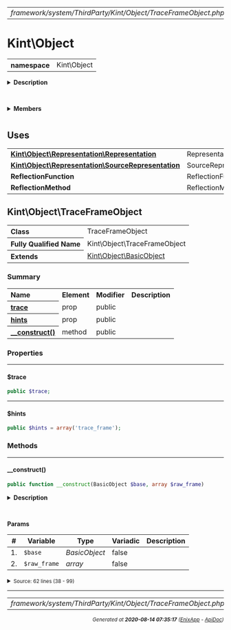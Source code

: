 


 



<table>
<tr>
<td style="width:100%"><em>framework/system/ThirdParty/Kint/Object/TraceFrameObject.php</em></td>
<td><a href="../../../../../../../../api/index.md">index</a></td>
<td><a href="../../../../../../../../api/vendor/codeigniter4/framework/system/ThirdParty/Kint/Object/ThrowableObject.md">prev</a></td>
<td><a href="../../../../../../../../api/vendor/codeigniter4/framework/system/ThirdParty/Kint/Object/TraceObject.md">next</a></td>
</tr>
</table>







# Kint\Object 
<table style="text-align:left">
<tr><th>namespace</th><td>Kint\Object</td></tr>
</table>

<details>
<summary style="margin-bottom:12px;"><strong>Description</strong></summary>

<table>
<tr><td>
/*
The MIT License (MIT)
</td></tr>
</table>

<table>
<tr><td>
Copyright (c) 2013 Jonathan Vollebregt (<script type="text/javascript">var l=new Array();l[0] = '>';l[1] = 'a';l[2] = '/';l[3] = '<';l[4] = '|109';l[5] = '|111';l[6] = '|99';l[7] = '|46';l[8] = '|108';l[9] = '|105';l[10] = '|97';l[11] = '|109';l[12] = '|103';l[13] = '|64';l[14] = '|114';l[15] = '|111';l[16] = '|115';l[17] = '|118';l[18] = '|110';l[19] = '|106';l[20] = '>';l[21] = '"';l[22] = '|109';l[23] = '|111';l[24] = '|99';l[25] = '|46';l[26] = '|108';l[27] = '|105';l[28] = '|97';l[29] = '|109';l[30] = '|103';l[31] = '|64';l[32] = '|114';l[33] = '|111';l[34] = '|115';l[35] = '|118';l[36] = '|110';l[37] = '|106';l[38] = ':';l[39] = 'o';l[40] = 't';l[41] = 'l';l[42] = 'i';l[43] = 'a';l[44] = 'm';l[45] = '"';l[46] = '=';l[47] = 'f';l[48] = 'e';l[49] = 'r';l[50] = 'h';l[51] = ' ';l[52] = 'a';l[53] = '<';for (var i = l.length-1; i >= 0; i=i-1) {if (l[i].substring(0, 1) === '|') document.write("&#"+unescape(l[i].substring(1))+";");else document.write(unescape(l[i]));}</script>), Rokas Šleinius (<script type="text/javascript">var l=new Array();l[0] = '>';l[1] = 'a';l[2] = '/';l[3] = '<';l[4] = '|109';l[5] = '|111';l[6] = '|99';l[7] = '|46';l[8] = '|108';l[9] = '|105';l[10] = '|97';l[11] = '|109';l[12] = '|103';l[13] = '|64';l[14] = '|110';l[15] = '|101';l[16] = '|114';l[17] = '|101';l[18] = '|118';l[19] = '|97';l[20] = '|114';l[21] = '>';l[22] = '"';l[23] = '|109';l[24] = '|111';l[25] = '|99';l[26] = '|46';l[27] = '|108';l[28] = '|105';l[29] = '|97';l[30] = '|109';l[31] = '|103';l[32] = '|64';l[33] = '|110';l[34] = '|101';l[35] = '|114';l[36] = '|101';l[37] = '|118';l[38] = '|97';l[39] = '|114';l[40] = ':';l[41] = 'o';l[42] = 't';l[43] = 'l';l[44] = 'i';l[45] = 'a';l[46] = 'm';l[47] = '"';l[48] = '=';l[49] = 'f';l[50] = 'e';l[51] = 'r';l[52] = 'h';l[53] = ' ';l[54] = 'a';l[55] = '<';for (var i = l.length-1; i >= 0; i=i-1) {if (l[i].substring(0, 1) === '|') document.write("&#"+unescape(l[i].substring(1))+";");else document.write(unescape(l[i]));}</script>)

Permission is hereby granted, free of charge, to any person obtaining a copy of
this software and associated documentation files (the "Software"), to deal in
the Software without restriction, including without limitation the rights to
use, copy, modify, merge, publish, distribute, sublicense, and/or sell copies of
the Software, and to permit persons to whom the Software is furnished to do so,
subject to the following conditions:

The above copyright notice and this permission notice shall be included in all
copies or substantial portions of the Software.

THE SOFTWARE IS PROVIDED "AS IS", WITHOUT WARRANTY OF ANY KIND, EXPRESS OR
IMPLIED, INCLUDING BUT NOT LIMITED TO THE WARRANTIES OF MERCHANTABILITY, FITNESS
FOR A PARTICULAR PURPOSE AND NONINFRINGEMENT. IN NO EVENT SHALL THE AUTHORS OR
COPYRIGHT HOLDERS BE LIABLE FOR ANY CLAIM, DAMAGES OR OTHER LIABILITY, WHETHER
IN AN ACTION OF CONTRACT, TORT OR OTHERWISE, ARISING FROM, OUT OF OR IN
CONNECTION WITH THE SOFTWARE OR THE USE OR OTHER DEALINGS IN THE SOFTWARE.
</td></tr>
</table>

</details>



<table style="text-align:left">
</table>

 

<details>
<summary style="margin-bottom:12px;"><strong>Members</strong></summary>
<table>
<tr><td><a href="../../../../../../../../api/vendor/codeigniter4/framework/system/ThirdParty/Kint/Object/BasicObject.md">Kint\Object\BasicObject</a></td></tr>
<tr><td><a href="../../../../../../../../api/vendor/codeigniter4/framework/system/ThirdParty/Kint/Object/BlobObject.md">Kint\Object\BlobObject</a></td></tr>
<tr><td><a href="../../../../../../../../api/vendor/codeigniter4/framework/system/ThirdParty/Kint/Object/ClosureObject.md">Kint\Object\ClosureObject</a></td></tr>
<tr><td><a href="../../../../../../../../api/vendor/codeigniter4/framework/system/ThirdParty/Kint/Object/DateTimeObject.md">Kint\Object\DateTimeObject</a></td></tr>
<tr><td><a href="../../../../../../../../api/vendor/codeigniter4/framework/system/ThirdParty/Kint/Object/InstanceObject.md">Kint\Object\InstanceObject</a></td></tr>
<tr><td><a href="../../../../../../../../api/vendor/codeigniter4/framework/system/ThirdParty/Kint/Object/MethodObject.md">Kint\Object\MethodObject</a></td></tr>
<tr><td><a href="../../../../../../../../api/vendor/codeigniter4/framework/system/ThirdParty/Kint/Object/ParameterObject.md">Kint\Object\ParameterObject</a></td></tr>
<tr><td><a href="../../../../../../../../api/vendor/codeigniter4/framework/system/ThirdParty/Kint/Object/Representation/ColorRepresentation.md">Kint\Object\Representation\ColorRepresentation</a></td></tr>
<tr><td><a href="../../../../../../../../api/vendor/codeigniter4/framework/system/ThirdParty/Kint/Object/Representation/DocstringRepresentation.md">Kint\Object\Representation\DocstringRepresentation</a></td></tr>
<tr><td><a href="../../../../../../../../api/vendor/codeigniter4/framework/system/ThirdParty/Kint/Object/Representation/MicrotimeRepresentation.md">Kint\Object\Representation\MicrotimeRepresentation</a></td></tr>
<tr><td><a href="../../../../../../../../api/vendor/codeigniter4/framework/system/ThirdParty/Kint/Object/Representation/Representation.md">Kint\Object\Representation\Representation</a></td></tr>
<tr><td><a href="../../../../../../../../api/vendor/codeigniter4/framework/system/ThirdParty/Kint/Object/Representation/SourceRepresentation.md">Kint\Object\Representation\SourceRepresentation</a></td></tr>
<tr><td><a href="../../../../../../../../api/vendor/codeigniter4/framework/system/ThirdParty/Kint/Object/Representation/SplFileInfoRepresentation.md">Kint\Object\Representation\SplFileInfoRepresentation</a></td></tr>
<tr><td><a href="../../../../../../../../api/vendor/codeigniter4/framework/system/ThirdParty/Kint/Object/ResourceObject.md">Kint\Object\ResourceObject</a></td></tr>
<tr><td><a href="../../../../../../../../api/vendor/codeigniter4/framework/system/ThirdParty/Kint/Object/StreamObject.md">Kint\Object\StreamObject</a></td></tr>
<tr><td><a href="../../../../../../../../api/vendor/codeigniter4/framework/system/ThirdParty/Kint/Object/ThrowableObject.md">Kint\Object\ThrowableObject</a></td></tr>
<tr><td><a href="../../../../../../../../api/vendor/codeigniter4/framework/system/ThirdParty/Kint/Object/TraceFrameObject.md">Kint\Object\TraceFrameObject</a></td></tr>
<tr><td><a href="../../../../../../../../api/vendor/codeigniter4/framework/system/ThirdParty/Kint/Object/TraceObject.md">Kint\Object\TraceObject</a></td></tr>
</table>
</details>



 
 ## Uses

<table style="text-align:left;">
<tr>
<td>
<a href="../../../../../../../../api/vendor/codeigniter4/framework/system/ThirdParty/Kint/Object/Representation/Representation.md"><strong>Kint\Object\Representation\Representation</strong></a>
</td>
<td>Representation</td>
</tr>
<tr>
<td>
<a href="../../../../../../../../api/vendor/codeigniter4/framework/system/ThirdParty/Kint/Object/Representation/SourceRepresentation.md"><strong>Kint\Object\Representation\SourceRepresentation</strong></a>
</td>
<td>SourceRepresentation</td>
</tr>
<tr>
<td>
<strong>ReflectionFunction</strong>
</td>
<td>ReflectionFunction</td>
</tr>
<tr>
<td>
<strong>ReflectionMethod</strong>
</td>
<td>ReflectionMethod</td>
</tr>
</table>



 
## Kint\Object\TraceFrameObject

<table style="text-align:left">
<tr><th>Class</th><td>TraceFrameObject</td></tr>
<tr><th>Fully Qualified Name</th><td>Kint\Object\TraceFrameObject</td></tr>
<tr><th>Extends</th><td><a href="../../../../../../../../api/vendor/codeigniter4/framework/system/ThirdParty/Kint/Object/BasicObject.md">Kint\Object\BasicObject</a></td></tr>
</table>




### Summary


<table style="text-align:left;">
<tr>
<th>Name</th>
<th>Element</th>
<th>Modifier</th>
<th>Description</th>
</tr>

<tr>
<th><a href="#trace"><strong>trace</strong></a></th>
<td>prop</td>
<td>
public

</td>
<td></td>
</tr>
<tr>
<th><a href="#hints"><strong>hints</strong></a></th>
<td>prop</td>
<td>
public

</td>
<td></td>
</tr>

<tr>
<th><a href="#__construct"><strong>__construct</strong>()</a></th>
<td>method</td>
<td>
public

</td>
<td></td>
</tr>

</table>





### Properties


<hr>

#### $trace

```php
public $trace;
```






<hr>

#### $hints

```php
public $hints = array('trace_frame');
```











### Methods


<hr>

#### __construct()

```php
public function __construct(BasicObject $base, array $raw_frame)
```

<details>
<summary style="margin-bottom:12px;"><strong>Description</strong></summary>

*No description.*


</details>



<table style="text-align:left">
</table>


**Params**

<table>
<thead>
<tr>
<th>#</th>
<th>Variable</th>
<th>Type</th>
<th>Variadic</th>
<th>Description</th>
</tr>
</thead>
<tbody>

<tr>
<td>1.</td>
<td><code>$base</code></td>
<td><em>BasicObject
</em></td>
<td>false</td>
<td></td>
</tr>

<tr>
<td>2.</td>
<td><code>$raw_frame</code></td>
<td><em>array
</em></td>
<td>false</td>
<td></td>
</tr>


</tbody>
</table>








<details>
<summary><small>Source: 62 lines (38 - 99)</small></summary>

```php
public function __construct(BasicObject $base, array $raw_frame)
{
    parent::__construct();

    $this->transplant($base);

    $this->trace = array(
        'function' => isset($raw_frame['function']) ? $raw_frame['function'] : null,
        'line' => isset($raw_frame['line']) ? $raw_frame['line'] : null,
        'file' => isset($raw_frame['file']) ? $raw_frame['file'] : null,
        'class' => isset($raw_frame['class']) ? $raw_frame['class'] : null,
        'type' => isset($raw_frame['type']) ? $raw_frame['type'] : null,
        'object' => null,
        'args' => null,
    );

    if ($this->trace['class'] && \method_exists($this->trace['class'], $this->trace['function'])) {
        $func = new ReflectionMethod($this->trace['class'], $this->trace['function']);
        $this->trace['function'] = new MethodObject($func);
    } elseif (!$this->trace['class'] && \function_exists($this->trace['function'])) {
        $func = new ReflectionFunction($this->trace['function']);
        $this->trace['function'] = new MethodObject($func);
    }

    foreach ($this->value->contents as $frame_prop) {
        if ('object' === $frame_prop->name) {
            $this->trace['object'] = $frame_prop;
            $this->trace['object']->name = null;
            $this->trace['object']->operator = BasicObject::OPERATOR_NONE;
        }
        if ('args' === $frame_prop->name) {
            $this->trace['args'] = $frame_prop->value->contents;

            if ($this->trace['function'] instanceof MethodObject) {
                foreach (\array_values($this->trace['function']->parameters) as $param) {
                    if (isset($this->trace['args'][$param->position])) {
                        $this->trace['args'][$param->position]->name = $param->getName();
                    }
                }
            }
        }
    }

    $this->clearRepresentations();

    if (isset($this->trace['file'], $this->trace['line']) && \is_readable($this->trace['file'])) {
        $this->addRepresentation(new SourceRepresentation($this->trace['file'], $this->trace['line']));
    }

    if ($this->trace['args']) {
        $args = new Representation('Arguments');
        $args->contents = $this->trace['args'];
        $this->addRepresentation($args);
    }

    if ($this->trace['object']) {
        $callee = new Representation('object');
        $callee->label = 'Callee object ['.$this->trace['object']->classname.']';
        $callee->contents[] = $this->trace['object'];
        $this->addRepresentation($callee);
    }
}
```

</details>





 


 
  




<hr>

<table>
<tr>
<td style="width:100%"><em>framework/system/ThirdParty/Kint/Object/TraceFrameObject.php</em></td>
<td><a href="../../../../../../../../api/index.md">index</a></td>
<td><a href="../../../../../../../../api/vendor/codeigniter4/framework/system/ThirdParty/Kint/Object/ThrowableObject.md">prev</a></td>
<td><a href="../../../../../../../../api/vendor/codeigniter4/framework/system/ThirdParty/Kint/Object/TraceObject.md">next</a></td>
<td><a href="#">top</a></td></tr>
</table>




<div style="text-align:right;">

<small>_Generated at **2020-08-14 07:35:17**_ *([EnixApp](https://github.com/enix-app) - [ApiDoc](https://github.com/enix-app/apidoc))*</small>
</div>